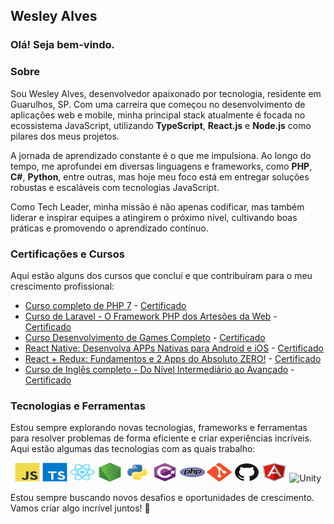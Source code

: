 
## Wesley Alves

### Olá! Seja bem-vindo.

### Sobre
Sou Wesley Alves, desenvolvedor apaixonado por tecnologia, residente em Guarulhos, SP. Com uma carreira que começou no desenvolvimento de aplicações web e mobile, minha principal stack atualmente é focada no ecossistema JavaScript, utilizando **TypeScript**, **React.js** e **Node.js** como pilares dos meus projetos.

A jornada de aprendizado constante é o que me impulsiona. Ao longo do tempo, me aprofundei em diversas linguagens e frameworks, como **PHP**, **C#**, **Python**, entre outras, mas hoje meu foco está em entregar soluções robustas e escaláveis com tecnologias JavaScript.

Como Tech Leader, minha missão é não apenas codificar, mas também liderar e inspirar equipes a atingirem o próximo nível, cultivando boas práticas e promovendo o aprendizado contínuo.

### Certificações e Cursos
Aqui estão alguns dos cursos que concluí e que contribuíram para o meu crescimento profissional:

- [Curso completo de PHP 7](https://www.udemy.com/course/curso-php-7-online/) - [Certificado](https://udemy-certificate.s3.amazonaws.com/pdf/UC-50Z2EA7E.pdf)
- [Curso de Laravel - O Framework PHP dos Artesões da Web](https://www.udemy.com/course/curso-laravel/) - [Certificado](https://udemy-certificate.s3.amazonaws.com/pdf/UC-1CI1GE5Z.pdf)
- [Curso Desenvolvimento de Games Completo](https://cursos.dankicode.com/curso-dev-games) - [Certificado](https://cursos.dankicode.com/certificado/curso-dev-games)
- [React Native: Desenvolva APPs Nativas para Android e iOS](https://www.udemy.com/course/curso-react-native/) - [Certificado](https://udemy-certificate.s3.amazonaws.com/pdf/UC-0fe95ee8-4c3e-4cad-b9fd-0109d2434768.pdf)
- [React + Redux: Fundamentos e 2 Apps do Absoluto ZERO!](https://www.udemy.com/course/react-redux-pt/) - [Certificado](https://udemy-certificate.s3.amazonaws.com/pdf/UC-9b869f05-ed08-4d92-98e0-f21e37c889be.pdf)
- [Curso de Inglês completo - Do Nível Intermediário ao Avançado](https://www.udemy.com/course/ingles-completo-do-nivel-intermediario-ao-avancado/) - [Certificado](https://udemy-certificate.s3.amazonaws.com/pdf/UC-52302b1d-24dd-468d-96fe-230cfda03969.pdf)

### Tecnologias e Ferramentas
Estou sempre explorando novas tecnologias, frameworks e ferramentas para resolver problemas de forma eficiente e criar experiências incríveis. Aqui estão algumas das tecnologias com as quais trabalho:

<div align="center">
  <img alt="JavaScript" height="30" width="40" src="https://raw.githubusercontent.com/devicons/devicon/master/icons/javascript/javascript-original.svg">
  <img alt="TypeScript" height="30" width="40" src="https://raw.githubusercontent.com/devicons/devicon/master/icons/typescript/typescript-original.svg">
  <img alt="React" height="30" width="40" src="https://github.com/devicons/devicon/blob/master/icons/react/react-original.svg">
  <img alt="Node.js" height="30" width="40" src="https://raw.githubusercontent.com/devicons/devicon/master/icons/nodejs/nodejs-original.svg">
  <img alt="Python" height="30" width="40" src="https://raw.githubusercontent.com/devicons/devicon/master/icons/python/python-original.svg">
  <img alt="CSharp" height="30" width="40" src="https://raw.githubusercontent.com/devicons/devicon/master/icons/csharp/csharp-original.svg">
  <img alt="PHP" height="30" width="40" src="https://raw.githubusercontent.com/devicons/devicon/master/icons/php/php-original.svg">
  <img alt="Git" height="30" width="40" src="https://github.com/devicons/devicon/blob/master/icons/git/git-original.svg">
  <img alt="GitHub" height="30" width="40" src="https://github.com/devicons/devicon/blob/master/icons/github/github-original.svg">
  <img alt="Angular" height="30" width="40" src="https://github.com/devicons/devicon/blob/master/icons/angularjs/angularjs-original.svg">
  <img alt="Unity" height="30" width="30" src="https://i.imgur.com/gmkTOKA.png">
</div>

Estou sempre buscando novos desafios e oportunidades de crescimento. Vamos criar algo incrível juntos! 🚀
